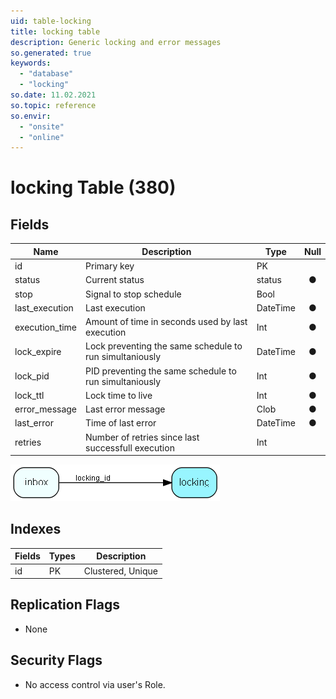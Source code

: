 ```yaml
---
uid: table-locking
title: locking table
description: Generic locking and error messages
so.generated: true
keywords:
  - "database"
  - "locking"
so.date: 11.02.2021
so.topic: reference
so.envir:
  - "onsite"
  - "online"
---
```


# locking Table (380)

## Fields

| Name | Description | Type | Null |
|------|-------------|------|:----:|
|id|Primary key|PK| |
|status|Current status|status|&#x25CF;|
|stop|Signal to stop schedule|Bool| |
|last\_execution|Last execution|DateTime|&#x25CF;|
|execution\_time|Amount of time in seconds used by last execution|Int|&#x25CF;|
|lock\_expire|Lock preventing the same schedule to run simultaniously|DateTime|&#x25CF;|
|lock\_pid|PID preventing the same schedule to run simultaniously|Int|&#x25CF;|
|lock\_ttl|Lock time to live|Int|&#x25CF;|
|error\_message|Last error message|Clob|&#x25CF;|
|last\_error|Time of last error|DateTime|&#x25CF;|
|retries|Number of retries since last successfull execution|Int| |


![locking table relationship diagram](./media/locking.png)

## Indexes

| Fields | Types | Description |
|--------|-------|-------------|
|id |PK |Clustered, Unique |

## Replication Flags

* None

## Security Flags

* No access control via user's Role.

